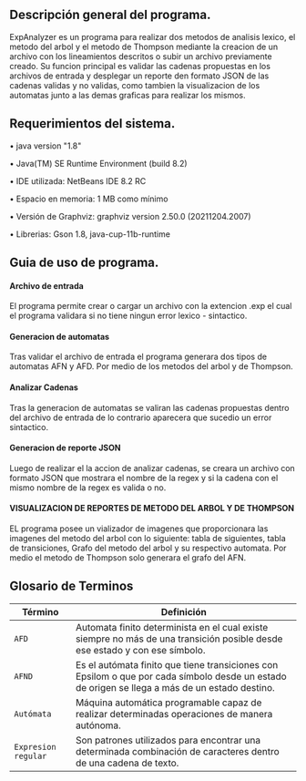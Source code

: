 Descripción general del programa.
-----------------------
  
ExpAnalyzer es un programa para realizar dos metodos de analisis lexico, el metodo del arbol y el metodo de Thompson mediante la creacion de un archivo con los lineamientos descritos o subir un archivo previamente creado. Su funcion principal es validar las cadenas propuestas en los archivos de entrada y desplegar un reporte den formato JSON de las cadenas validas y no validas, como tambien la visualizacion de los automatas junto a las demas graficas para realizar los mismos. 

Requerimientos del sistema.
------------------------
• java version "1.8" 

• Java(TM) SE Runtime Environment (build 8.2)

• IDE utilizada: NetBeans IDE 8.2 RC

• Espacio en memoria: 1 MB como mínimo

• Versión de Graphviz: graphviz version 2.50.0 (20211204.2007)

• Librerias: Gson 1.8, java-cup-11b-runtime


Guia de uso de programa.
---------------------------
#### Archivo de entrada ####
El programa permite crear o cargar un archivo con la extencion .exp el cual el programa validara si no tiene ningun error lexico - sintactico.

#### Generacion de automatas ####
Tras validar el archivo de entrada el programa generara dos tipos de automatas AFN y AFD. Por medio de los metodos del arbol y de Thompson.

#### Analizar Cadenas ####
Tras la generacion de automatas se valiran las cadenas propuestas dentro del archivo de entrada de lo contrario aparecera que sucedio un error sintactico. 

#### Generacion de reporte JSON ####
Luego de realizar el la accion de analizar cadenas, se creara un archivo con formato JSON que mostrara el nombre de la regex y si la cadena con el mismo nombre de la regex es valida o no. 

#### VISUALIZACION DE REPORTES DE METODO DEL ARBOL Y DE THOMPSON ####
EL programa posee un vializador de imagenes que proporcionara las imagenes del metodo del arbol con lo siguiente: tabla de siguientes, tabla de transiciones, Grafo del metodo del arbol y su respectivo automata. Por medio el metodo de Thompson solo generara el grafo del AFN. 

Glosario de Terminos
-----------------------

Término |  Definición 
------------ | -------------
`AFD`  | Automata finito determinista en el cual existe siempre no más de una transición posible desde ese estado y con ese símbolo.
`AFND` | Es el autómata finito que tiene transiciones con Epsilom o que por cada símbolo desde un estado de origen se llega a más de un estado destino.
`Autómata` | Máquina automática programable capaz de realizar determinadas operaciones de manera autónoma.
`Expresion regular` | Son patrones utilizados para encontrar una determinada combinación de caracteres dentro de una cadena de texto.
